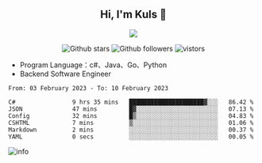 <h2 align="center"> Hi, I'm Kuls 👋 </h2>
<p align="center">
    <p align="center">
        <img src=" https://avatars.githubusercontent.com/u/42165104?s=460&u=5c7fbf0bce7d4b38a15a44676e6f64b529e47598&v=4"/>
    </p>
    <p align="center">
      <img src="https://img.shields.io/github/stars/hellokuls?style=social" alt="Github stars" />
      <img src="https://img.shields.io/github/followers/hellokuls?style=social" alt="Github followers" />
      <img src="https://visitor-badge.glitch.me/badge?page_id=hellokuls.readme" alt="vistors" />
    </p>
</p>

- Program Language：c#、Java、Go、Python
- Backend Software Engineer

<!--START_SECTION:waka-->

```text
From: 03 February 2023 - To: 10 February 2023

C#                9 hrs 35 mins   █████████████████████▓░░░   86.42 %
JSON              47 mins         █▓░░░░░░░░░░░░░░░░░░░░░░░   07.13 %
Config            32 mins         █▒░░░░░░░░░░░░░░░░░░░░░░░   04.83 %
CSHTML            7 mins          ▒░░░░░░░░░░░░░░░░░░░░░░░░   01.06 %
Markdown          2 mins          ░░░░░░░░░░░░░░░░░░░░░░░░░   00.37 %
YAML              0 secs          ░░░░░░░░░░░░░░░░░░░░░░░░░   00.05 %
```

<!--END_SECTION:waka-->

![info](https://github-readme-stats.vercel.app/api?username=hellokuls&show_icons=true&count_private=true&hide=prs&theme=default_repocard)


